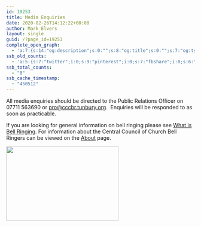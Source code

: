 ```yaml
---
id: 19253
title: Media Enquiries
date: 2020-02-26T14:12:22+00:00
author: Mark Elvers
layout: single
guid: /?page_id=19253
complete_open_graph:
  - 'a:7:{s:14:"og:description";s:0:"";s:8:"og:title";s:0:"";s:7:"og:type";s:0:"";s:12:"twitter:card";s:7:"summary";s:15:"twitter:creator";s:0:"";s:19:"twitter:description";s:0:"";s:8:"og:image";s:0:"";}'
ssb_old_counts:
  - 'a:5:{s:7:"twitter";i:0;s:9:"pinterest";i:0;s:7:"fbshare";i:0;s:6:"reddit";i:0;s:6:"tumblr";N;}'
ssb_total_counts:
  - "0"
ssb_cache_timestamp:
  - "450512"
---
```

All media enquiries should be directed to the Public Relations Officer on 07711 563690 or <pro@cccbr.tunbury.org>.  Enquiries will be responded to as soon as practicable.

If you are looking for general information on bell ringing please see [What is Bell Ringing](/bellringing/what-is-bell-ringing/). For information about the Central Council of Church Bell Ringers can be viewed on the [About](/about/) page.

<img loading="lazy" width="300" height="200" src="https://cccbr.org.uk/wp-content/uploads/2018/11/bells-e1543182688336-300x200.jpg" alt="" srcset="https://cccbr.org.uk/wp-content/uploads/2018/11/bells-e1543182688336-300x200.jpg 300w, https://cccbr.org.uk/wp-content/uploads/2018/11/bells-e1543182688336-768x512.jpg 768w, https://cccbr.org.uk/wp-content/uploads/2018/11/bells-e1543182688336-1024x683.jpg 1024w, https://cccbr.org.uk/wp-content/uploads/2018/11/bells-e1543182688336-600x400.jpg 600w, https://cccbr.org.uk/wp-content/uploads/2018/11/bells-e1543182688336.jpg 1920w" sizes="(max-width: 300px) 100vw, 300px" />
